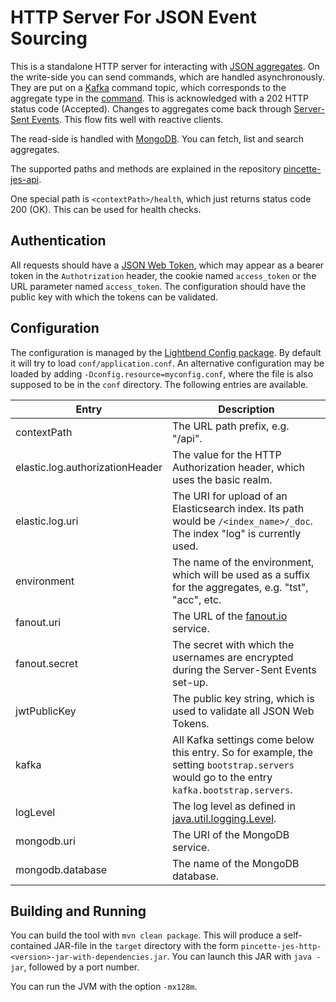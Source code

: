 # HTTP Server For JSON Event Sourcing

This is a standalone HTTP server for interacting with [JSON aggregates](https://github.com/wdonne/pincette-jes). On the write-side you can send commands, which are handled asynchronously. They are put on a [Kafka](https://kafka.apache.org) command topic, which corresponds to the aggregate type in the [command](https://github.com/wdonne/pincette-jes). This is acknowledged with a 202 HTTP status code (Accepted). Changes to aggregates come back through [Server-Sent Events](https://www.w3.org/TR/eventsource/). This flow fits well with reactive clients.

The read-side is handled with [MongoDB](https://www.mongodb.com). You can fetch, list and search aggregates.

The supported paths and methods are explained in the repository [pincette-jes-api](https://github.com/wdonne/pincette-jes-api).

One special path is ```<contextPath>/health```, which just returns status code 200 (OK). This can be used for health checks.

## Authentication

All requests should have a [JSON Web Token](https://jwt.io), which may appear as a bearer token in the ```Authotrization``` header, the cookie named ```access_token``` or the URL parameter named ```access_token```. The configuration should have the public key with which the tokens can be validated.

## Configuration

The configuration is managed by the [Lightbend Config package](https://github.com/lightbend/config). By default it will try to load ```conf/application.conf```. An alternative configuration may be loaded by adding ```-Dconfig.resource=myconfig.conf```, where the file is also supposed to be in the ```conf``` directory. The following entries are available.

|Entry|Description|
|---|---|
|contextPath|The URL path prefix, e.g. "/api".|
|elastic.log.authorizationHeader|The value for the HTTP Authorization header, which uses the basic realm.|
|elastic.log.uri|The URI for upload of an Elasticsearch index. Its path would be ```/<index_name>/_doc```. The index "log" is currently used.|
|environment|The name of the environment, which will be used as a suffix for the aggregates, e.g. "tst", "acc", etc.|
|fanout.uri|The URL of the [fanout.io](https://fanout.io) service.|
|fanout.secret|The secret with which the usernames are encrypted during the Server-Sent Events set-up.|
|jwtPublicKey|The public key string, which is used to validate all JSON Web Tokens.|
|kafka|All Kafka settings come below this entry. So for example, the setting ```bootstrap.servers``` would go to the entry ```kafka.bootstrap.servers```.|
|logLevel|The log level as defined in [java.util.logging.Level](https://docs.oracle.com/javase/8/docs/api/java/util/logging/Level.html).|
|mongodb.uri|The URI of the MongoDB service.|
|mongodb.database|The name of the MongoDB database.|

## Building and Running

You can build the tool with ```mvn clean package```. This will produce a self-contained JAR-file in the ```target``` directory with the form ```pincette-jes-http-<version>-jar-with-dependencies.jar```. You can launch this JAR with ```java -jar```, followed by a port number.

You can run the JVM with the option ```-mx128m```.

